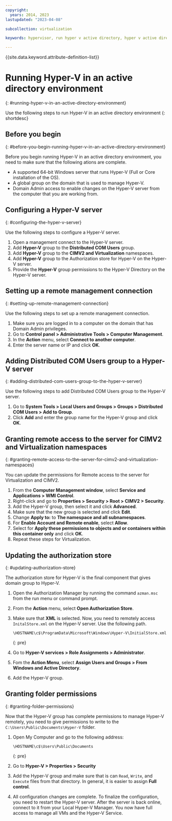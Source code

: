 ```yaml
---
copyright:
  years: 2014, 2023
lastupdated: "2023-04-08"

subcollection: virtualization

keywords: hypervisor, run hyper v active directory, hyper v active directory

---
```


{{site.data.keyword.attribute-definition-list}}

# Running Hyper-V in an active directory environment
{: #running-hyper-v-in-an-active-directory-environment}

Use the following steps to run Hyper-V in an active directory environment
{: shortdesc}

## Before you begin
{: #before-you-begin-running-hyper-v-in-an-active-directory-environment}

Before you begin running Hyper-V in an active directory environment, you need to make sure that the following ations are complete.

* A supported 64-bit Windows server that runs Hyper-V (Full or Core installation of the OS).
* A global group on the domain that is used to manage Hyper-V.
* Domain Admin access to enable changes on the Hyper-V server from the computer that you are working from.

## Configuring a Hyper-V server
{: #configuring-the-hyper-v-server}

Use the following steps to configure a Hyper-V server.

1. Open a management connect to the Hyper-V server.
2. Add **Hyper-V** group to the **Distributed COM Users** group.
3. Add **Hyper-V** group to the **CIMV2 and Virtualization** namespaces.
4. Add **Hyper-V** group to the Authorization store for Hyper-V on the Hyper-V server.
5. Provide the **Hyper-V** group permissions to the Hyper-V Directory on the Hyper-V server.

## Setting up a remote management connection
{: #setting-up-remote-management-connection}

Use the following steps to set up a remote management connection.

1. Make sure you are logged in to a computer on the domain that has Domain Admin privileges.
2. Go to **Control panel > Administrative Tools > Computer Management**.
3. In the **Action** menu, select **Connect to another computer**.
4. Enter the server name or IP and click **OK**.

## Adding Distributed COM Users group to a Hyper-V server
{: #adding-distributed-com-users-group-to-the-hyper-v-server}

Use the following steps to add Distributed COM Users group to the Hyper-V server.

1. Go to **System Tools > Local Users and Groups > Groups > Distributed COM Users > Add to Group**.
2. Click **Add** and enter the group name for the Hyper-V group and click **OK**.

## Granting remote access to the server for CIMV2 and Virtualization namespaces
{: #granting-remote-access-to-the-server-for-cimv2-and-virtualization-namespaces}

You can update the permissions for Remote access to the server for Virtualization and CIMV2.

1. From the **Computer Management window**, select **Service and Applications > WMI Control**.
2. Right-click and go to **Properties > Security > Root > CIMV2 > Security**.
3. Add the Hyper-V group, then select it and click **Advanced**.
4. Make sure that the new group is selected and click **Edit**.
5. Change **Apply to:** to **The namespace and all subnamespaces**.
6. For **Enable Account and Remote enable**, select **Allow**.
7. Select for **Apply these permissions to objects and or containers within this container only** and click **OK**.
8. Repeat these steps for Virtualization.

## Updating the authorization store
{: #updating-authorization-store}

The authorization store for Hyper-V is the final component that gives domain group to Hyper-V.

1. Open the Authorization Manager by running the command `azman.msc` from the run menu or command prompt.
2. From the **Action** menu, select **Open Authorization Store**.
3. Make sure that **XML** is selected. Now, you need to remotely access `InitalStore.xml` on the Hyper-V server. Use the following path.

   ```text
   \HOSTNAME\c$\ProgramData\Microsoft\Windows\Hyper-V\InitialStore.xml
   ```
   {: pre}

4. Go to **Hyper-V services > Role Assignments > Administrator**.
5. Fom the **Action Menu**, select **Assign Users and Groups > From Windows and Active Directory**.
6. Add the Hyper-V group.

## Granting folder permissions
{: #granting-folder-permissions}

Now that the Hyper-V group has complete permissions to manage Hyper-V remotely, you need to give permissions to write to the `C:\Users\Public\Documents\Hyper-V` folder.

1. Open My Computer and go to the following address:

   ```text
   \HOSTNAME\c$\Users\Public\Documents
   ```
   {: pre}

2. Go to **Hyper-V > Properties > Security**
3. Add the Hyper-V group and make sure that is can `Read`, `Write`, and `Execute` files from that directory. In general, it is easier to assign **Full control**.
4. All configuration changes are complete. To finalize the configuration, you need to restart the Hyper-V server. After the server is back online, connect to it from your Local Hyper-V Manager. You now have full access to manage all VMs and the Hyper-V Service.
